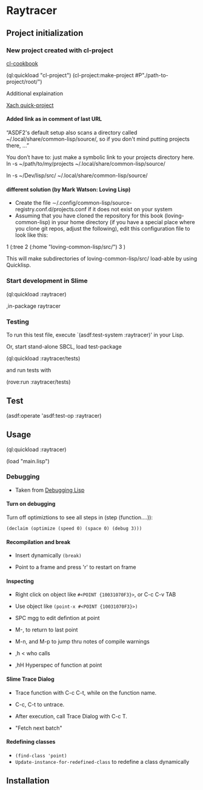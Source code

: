 # Raytracer

## Project initialization

### New project created with cl-project

[cl-cookbook](https://lispcookbook.github.io/cl-cookbook/getting-started.html)

(ql:quickload "cl-project")
(cl-project:make-project #P"./path-to-project/root/")

Additional explaination

[Xach quick-project](https://xach.livejournal.com/278047.html)

#### Added link as in comment of last URL

“ASDF2's default setup also scans a directory called ~/.local/share/common-lisp/source/, 
so if you don't mind putting projects there, …”

You don’t have to: just make a symbolic link to your projects directory here.
ln -s ~/path/to/my/projects ~/.local/share/common-lisp/source/

ln -s ~/Dev/lisp/src/ ~/.local/share/common-lisp/source/

#### different solution (by Mark Watson: Loving Lisp)

* Create the file ∼/.config/common-lisp/source-registry.conf.d/projects.conf if
  it does not exist on your system
* Assuming that you have cloned the repository for this book
(loving-common-lisp) in your home directory (if you have a special place where
you clone git repos, adjust the following), edit this configuration file to look
like this: 

1 (:tree 
2 (:home "loving-common-lisp/src/") 
3 ) 

This will make subdirectories of loving-common-lisp/src/ load-able by using
Quicklisp.

### Start development in Slime

(ql:quickload :raytracer)

,in-package raytracer

### Testing

To run this test file, execute `(asdf:test-system :raytracer)' in your Lisp.

Or, start stand-alone SBCL, load test-package

(ql:quickload :raytracer/tests)

and run tests with

(rove:run :raytracer/tests)


## Test
(asdf:operate 'asdf:test-op :raytracer)
## Usage

(ql:quickload :raytracer)

(load "main.lisp")

### Debugging

- Taken from [Debugging Lisp](https://malisper.me/category/debugging-common-lisp/) 

#### Turn on debugging

Turn off optimiztions to see all steps in (step (function....)):

`(declaim (optimize (speed 0) (space 0) (debug 3)))`

#### Recompilation and break

- Insert dynamically `(break)`

- Point to a frame and press 'r' to restart on frame

#### Inspecting

- Right click on object like `#<POINT {10031070F3}>`, or C-c C-v TAB

- Use object like `(point-x #<POINT {10031070F3}>)`

- SPC mgg to edit defintion at point

- M-, to return to last point

- M-n, and M-p to jump thru notes of compile warnings

- ,h < who calls

- ,hH Hyperspec of function at point  

#### Slime Trace Dialog

- Trace function with C-c C-t, while on the function name.

- C-c, C-t to untrace.

- After execution, call Trace Dialog with C-c T.

- "Fetch next batch"

#### Redefining classes

- `(find-class 'point)`
- `Update-instance-for-redefined-class` to redefine a class dynamically

## Installation
 
